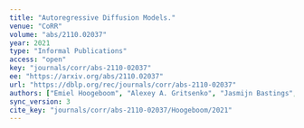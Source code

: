 ```yaml
---
title: "Autoregressive Diffusion Models."
venue: "CoRR"
volume: "abs/2110.02037"
year: 2021
type: "Informal Publications"
access: "open"
key: "journals/corr/abs-2110-02037"
ee: "https://arxiv.org/abs/2110.02037"
url: "https://dblp.org/rec/journals/corr/abs-2110-02037"
authors: ["Emiel Hoogeboom", "Alexey A. Gritsenko", "Jasmijn Bastings", "Ben Poole", "Rianne van den Berg", "Tim Salimans"]
sync_version: 3
cite_key: "journals/corr/abs-2110-02037/Hoogeboom/2021"
---
```


